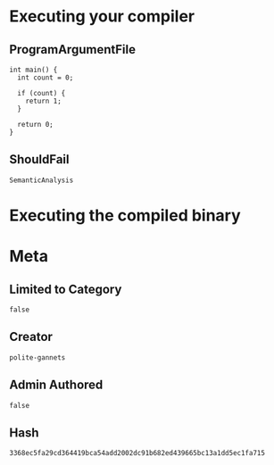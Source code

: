 # Executing your compiler

## ProgramArgumentFile

```
int main() {
  int count = 0;

  if (count) {
    return 1;
  }

  return 0;
}

```

## ShouldFail

```
SemanticAnalysis
```

# Executing the compiled binary

# Meta

## Limited to Category

```
false
```

## Creator

```
polite-gannets
```

## Admin Authored

```
false
```

## Hash

```
3368ec5fa29cd364419bca54add2002dc91b682ed439665bc13a1dd5ec1fa715
```
